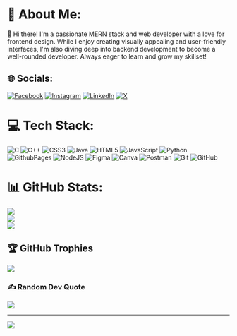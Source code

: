 # 💫 About Me:
👋 Hi there! I'm a passionate MERN stack and web developer with a love for frontend design. While I enjoy creating visually appealing and user-friendly interfaces, I'm also diving deep into backend development to become a well-rounded developer. Always eager to learn and grow my skillset!


## 🌐 Socials:
[![Facebook](https://img.shields.io/badge/Facebook-%231877F2.svg?logo=Facebook&logoColor=white)](https://facebook.com/YashobantaBisoi) [![Instagram](https://img.shields.io/badge/Instagram-%23E4405F.svg?logo=Instagram&logoColor=white)](https://instagram.com/its_yosho) [![LinkedIn](https://img.shields.io/badge/LinkedIn-%230077B5.svg?logo=linkedin&logoColor=white)](https://linkedin.com/in/Yoshobantabisoi) [![X](https://img.shields.io/badge/X-black.svg?logo=X&logoColor=white)](https://x.com/BisoiYoshobanta) 

# 💻 Tech Stack:
![C](https://img.shields.io/badge/c-%2300599C.svg?style=flat-square&logo=c&logoColor=white) ![C++](https://img.shields.io/badge/c++-%2300599C.svg?style=flat-square&logo=c%2B%2B&logoColor=white) ![CSS3](https://img.shields.io/badge/css3-%231572B6.svg?style=flat-square&logo=css3&logoColor=white) ![Java](https://img.shields.io/badge/java-%23ED8B00.svg?style=flat-square&logo=openjdk&logoColor=white) ![HTML5](https://img.shields.io/badge/html5-%23E34F26.svg?style=flat-square&logo=html5&logoColor=white) ![JavaScript](https://img.shields.io/badge/javascript-%23323330.svg?style=flat-square&logo=javascript&logoColor=%23F7DF1E) ![Python](https://img.shields.io/badge/python-3670A0?style=flat-square&logo=python&logoColor=ffdd54) ![GithubPages](https://img.shields.io/badge/github%20pages-121013?style=flat-square&logo=github&logoColor=white) ![NodeJS](https://img.shields.io/badge/node.js-6DA55F?style=flat-square&logo=node.js&logoColor=white) ![Figma](https://img.shields.io/badge/figma-%23F24E1E.svg?style=flat-square&logo=figma&logoColor=white) ![Canva](https://img.shields.io/badge/Canva-%2300C4CC.svg?style=flat-square&logo=Canva&logoColor=white) ![Postman](https://img.shields.io/badge/Postman-FF6C37?style=flat-square&logo=postman&logoColor=white) ![Git](https://img.shields.io/badge/git-%23F05033.svg?style=flat-square&logo=git&logoColor=white) ![GitHub](https://img.shields.io/badge/github-%23121011.svg?style=flat-square&logo=github&logoColor=white)
# 📊 GitHub Stats:
![](https://github-readme-stats.vercel.app/api?username=Coderyosho&theme=radical&hide_border=false&include_all_commits=false&count_private=false)<br/>
![](https://github-readme-streak-stats.herokuapp.com/?user=Coderyosho&theme=radical&hide_border=false)<br/>
![](https://github-readme-stats.vercel.app/api/top-langs/?username=Coderyosho&theme=radical&hide_border=false&include_all_commits=false&count_private=false&layout=compact)

## 🏆 GitHub Trophies
![](https://github-profile-trophy.vercel.app/?username=Coderyosho&theme=radical&no-frame=false&no-bg=true&margin-w=4)

### ✍️ Random Dev Quote
![](https://quotes-github-readme.vercel.app/api?type=horizontal&theme=radical)

---
[![](https://visitcount.itsvg.in/api?id=Coderyosho&icon=0&color=0)](https://visitcount.itsvg.in)

<!-- Proudly created with GPRM ( https://gprm.itsvg.in ) -->
